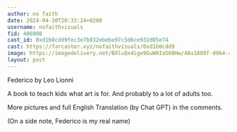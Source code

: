 ```yaml
---
author: no faith
date: 2024-04-30T20:33:24+0200
username: nofaithvisuals
fid: 406908
cast_id: 0xd1b0cdd9fec3e7b832ebebe97c5d6ce932d05e74
cast: https://farcaster.xyz/nofaithvisuals/0xd1b0cdd9
image: https://imagedelivery.net/BXluQx4ige9GuW0Ia56BHw/48a1889f-d9b4-4a60-c4e5-f6f2c9ea6d00/original
layout: post
---
```


Federico
by Leo Lionni

A book to teach kids what art is for.
And probably to a lot of adults too.

More pictures and full English Translation (by Chat GPT) in the comments.

(On a side note, Federico is my real name)

<img src='https://imagedelivery.net/BXluQx4ige9GuW0Ia56BHw/48a1889f-d9b4-4a60-c4e5-f6f2c9ea6d00/original' alt='' referrerpolicy='no-referrer'/>
